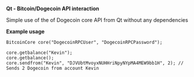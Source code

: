 **Qt - Bitcoin/Dogecoin API interaction**

Simple use of the of Dogecoin core API from Qt without any dependencies

**Example usage**

    BitcoinCore core("DogecoinRPCUser", "DogecoinRPCPassword"); 
    
    core.getbalance("Kevin");
    core.getbalance();
    core.sendfrom("Kevin", "DJVUbtMvoyxNUHHriNpyNYpMA4MEW9bb1H", 2); // Sends 2 Dogecoin from account Kevin



